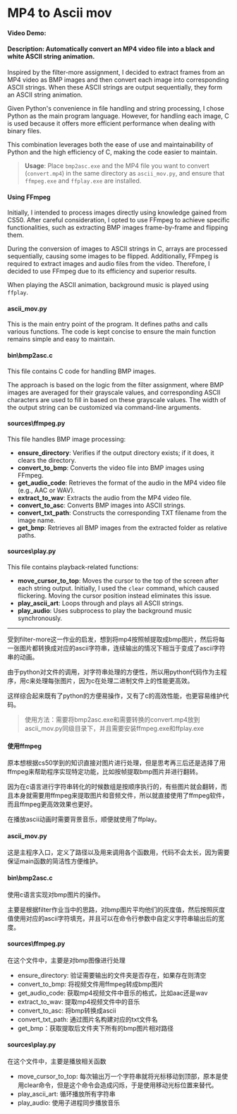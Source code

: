 # MP4 to Ascii mov
#### Video Demo:  [<URL HERE>](https://youtu.be/lA1JiGS7PQk)
#### Description: Automatically convert an MP4 video file into a black and white ASCII string animation.


Inspired by the filter-more assignment, I decided to extract frames from an MP4 video as BMP images and then convert each image into corresponding ASCII strings. When these ASCII strings are output sequentially, they form an ASCII string animation.

Given Python's convenience in file handling and string processing, I chose Python as the main program language. However, for handling each image, C is used because it offers more efficient performance when dealing with binary files.

This combination leverages both the ease of use and maintainability of Python and the high efficiency of C, making the code easier to maintain.

> **Usage**: Place `bmp2asc.exe` and the MP4 file you want to convert (`convert.mp4`) in the same directory as `ascii_mov.py`, and ensure that `ffmpeg.exe` and `ffplay.exe` are installed.

#### Using FFmpeg
Initially, I intended to process images directly using knowledge gained from CS50. After careful consideration, I opted to use FFmpeg to achieve specific functionalities, such as extracting BMP images frame-by-frame and flipping them.

During the conversion of images to ASCII strings in C, arrays are processed sequentially, causing some images to be flipped. Additionally, FFmpeg is required to extract images and audio files from the video. Therefore, I decided to use FFmpeg due to its efficiency and superior results.

When playing the ASCII animation, background music is played using `ffplay`.

#### ascii_mov.py
This is the main entry point of the program. It defines paths and calls various functions. The code is kept concise to ensure the main function remains simple and easy to maintain.

#### bin\bmp2asc.c
This file contains C code for handling BMP images.

The approach is based on the logic from the filter assignment, where BMP images are averaged for their grayscale values, and corresponding ASCII characters are used to fill in based on these grayscale values. The width of the output string can be customized via command-line arguments.

#### sources\ffmpeg.py
This file handles BMP image processing:

- **ensure_directory**: Verifies if the output directory exists; if it does, it clears the directory.
- **convert_to_bmp**: Converts the video file into BMP images using FFmpeg.
- **get_audio_code**: Retrieves the format of the audio in the MP4 video file (e.g., AAC or WAV).
- **extract_to_wav**: Extracts the audio from the MP4 video file.
- **convert_to_asc**: Converts BMP images into ASCII strings.
- **convert_txt_path**: Constructs the corresponding TXT filename from the image name.
- **get_bmp**: Retrieves all BMP images from the extracted folder as relative paths.

#### sources\play.py
This file contains playback-related functions:

- **move_cursor_to_top**: Moves the cursor to the top of the screen after each string output. Initially, I used the `clear` command, which caused flickering. Moving the cursor position instead eliminates this issue.
- **play_ascii_art**: Loops through and plays all ASCII strings.
- **play_audio**: Uses subprocess to play the background music synchronously.

---
受到filter-more这一作业的启发，想到将mp4按照帧提取成bmp图片，然后将每一张图片都转换成对应的ascii字符串，连续输出的情况下相当于变成了ascii字符串的动画。

由于python对文件的调用，对字符串处理的方便性，所以用python代码作为主程序，用c来处理每张图片，因为c在处理二进制文件上的性能更高效。

这样综合起来既有了python的方便易操作，又有了c的高效性能，也更容易维护代码。

> 使用方法：需要将bmp2asc.exe和需要转换的convert.mp4放到ascii_mov.py同级目录下，并且需要安装ffmpeg.exe和ffplay.exe

#### 使用ffmpeg
原本想根据cs50学到的知识直接对图片进行处理，但是思考再三后还是选择了用ffmpeg来帮助程序实现特定功能，比如按帧提取bmp图片并进行翻转。

因为在c语言进行字符串转化的时候数组是按顺序执行的，有些图片就会翻转，而且本身就需要用ffmpeg来提取图片和音频文件，所以就直接使用了ffmpeg软件，而且ffmpeg更高效效果也更好。

在播放ascii动画时需要背景音乐，顺便就使用了ffplay。

#### ascii_mov.py
这是主程序入口，定义了路径以及用来调用各个函数用，代码不会太长，因为需要保证main函数的简洁性方便维护。

#### bin\bmp2asc.c
使用c语言实现对bmp图片的操作。

主要是根据filter作业当中的思路，对bmp图片平均他们的灰度值，然后按照灰度值使用对应的ascii字符填充，并且可以在命令行参数中自定义字符串输出后的宽度。

#### sources\ffmpeg.py
在这个文件中，主要是对bmp图像进行处理

* ensure_directory: 验证需要输出的文件夹是否存在，如果存在则清空
* convert_to_bmp: 将视频文件用ffmpeg转成bmp图片
* get_audio_code: 获取mp4视频文件中音乐的格式，比如aac还是wav
* extract_to_wav: 提取mp4视频文件中的音乐
* convert_to_asc: 将bmp转换成ascii
* convert_txt_path: 通过图片名构建对应的txt文件名
* get_bmp：获取提取后文件夹下所有的bmp图片相对路径

#### sources\play.py
在这个文件中，主要是播放相关函数

* move_cursor_to_top: 每次输出万一个字符串就将光标移动到顶部，原本是使用clear命令，但是这个命令会造成闪烁，于是使用移动光标位置来替代。
* play_ascii_art: 循环播放所有字符串
* play_audio: 使用子进程同步播放音乐
